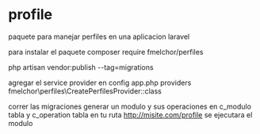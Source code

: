 # profile
paquete para manejar perfiles en una aplicacion laravel

para instalar el paquete
composer require fmelchor/perfiles

php artisan vendor:publish --tag=migrations

agregar el service provider en config app.php providers
fmelchor\perfiles\CreatePerfilesProvider::class

correr las migraciones 
generar un modulo y sus operaciones en c_modulo tabla y c_operation tabla
en tu ruta http://misite.com/profile se ejecutara el modulo


